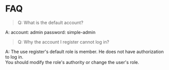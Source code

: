 # FAQ

> Q: What is the default account?

A: account: admin   password: simple-admin

> Q: Why the account I register cannot log in?

A: The use register's default role is member. He does not have authorization to log in. \
You should modify the role's authority or change the user's role.

